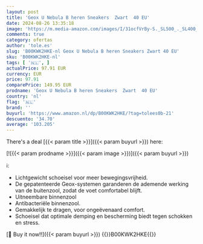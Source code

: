 ```yaml
---
layout: post
title: 'Geox U Nebula B heren Sneakers  Zwart  40 EU'
date: 2024-08-26 13:35:18
image: 'https://m.media-amazon.com/images/I/31ocfVrBy-S._SL500_._SL400_.jpg'
comments: true
category: ofertas
author: 'tole.es'
slug: 'B00KWK2HKE-nl Geox U Nebula B heren Sneakers Zwart 40 EU'
sku: 'B00KWK2HKE-nl'
tags: [ '🇳🇱', ]
actualPrice: 97.91 EUR
currency: EUR
price: 97.91
comparePrice: 149.95 EUR
prodname: 'Geox U Nebula B heren Sneakers  Zwart  40 EU'
country: 'nl'
flag: '🇳🇱'
brand: ''
buyurl: 'https://www.amazon.nl/dp/B00KWK2HKE/?tag=tolees0b-21'
descuento: '34.70'
average: '103.205'
---
```


There's a deal [{{< param title >}}]({{< param buyurl >}})  here:

[![{{< param prodname >}}]({{< param image >}})]({{< param buyurl >}})

ℹ️:

- Lichtgewicht schoeisel voor meer bewegingsvrijheid.
- De gepatenteerde Geox-systemen garanderen de ademende werking van de buitenzool, zodat de voet comfortabel blijft.
- Uitneembare binnenzool
- Antibacteriële binnenzool.
- Gemakkelijk te dragen, voor ongeëvenaard comfort.
- Schoeisel dat optimale demping en bescherming biedt tegen schokken en stress.

[🛒 Buy it now!!]({{< param buyurl >}})
{{<world>}}B00KWK2HKE{{</world>}}
